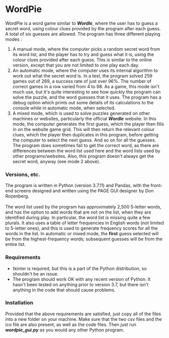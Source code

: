 # WordPie
WordPie is a word game similar to ***Wordle***, where the user has to guess a secret word, using colour clues provided by the program after each guess. A total of six guesses are allowed. The program has three different playing modes :
1. A manual mode, where the computer picks a random secret word from its word list, and the player has to try and guess what it is, using the colour clues provided after each guess. This is similar to the online version, except that you are not limited to one play each day.
2. An automatic mode, where the computer uses its internal algorithm to work out what the secret word is. In a test, the program solved 259 games out of 269, a success rate of just over 96%. The number of correct games in a row varied from 4 to 98. As a game, this mode isn't much use, but it's quite interesting to see how quickly the program can solve the puzzle, and the word guesses that it uses. The program has a debug option which prints out some details of its calculations to the console while in automatic mode, when selected.
3. A mixed mode, which is used to solve puzzles generated on other machines or websites, particularly the official ***Wordle*** website. In this mode, the computer generates the first guess, which the player then fills in on the website game grid. This will then return the relevant colour clues, which the player then duplicates in this program, before getting the computer to select the next guess. And so on for all the guesses. The program does sometimes fail to get the correct word, as there are differences between the word list used here and the word lists used by other programs/websites. Also, this program doesn't always get the secret word, anyway (see mode 2 above).
### Versions, etc.
The program is written in Python (version 3.7.11) and Pandas, with the front-end screens designed and written using the PAGE GUI designer by Don Rozenberg.<br><br>
The word list used by the program has approximately 2,500 5-letter words, and has the option to add words that are not on the list, when they are identified during play. In particular, the word list is missing quite a few plurals. It also uses a table of letter frequencies in English words (not limited to 5-letter ones), and this is used to generate frequency scores for all the words in the list. In automatic or mixed mode, the **first** guess selected will be from the highest-frequency words; subsequent guesses will be from the entire list.
### Requirements
- tkinter is required, but this is a part of the Python distribution, so shouldn't be an issue.
- The program should work OK with any recent version of Python. It hasn't been tested on anything prior to version 3.7, but there isn't anything in the code that should cause problems.
### Installation
Provided that the above requirements are satisfied, just copy all of the files into a new folder on your machine. Make sure that the two csv files and the ico file are also present, as well as the code files. Then just run ***wordpie_gui.py*** as you would any other Python program.
